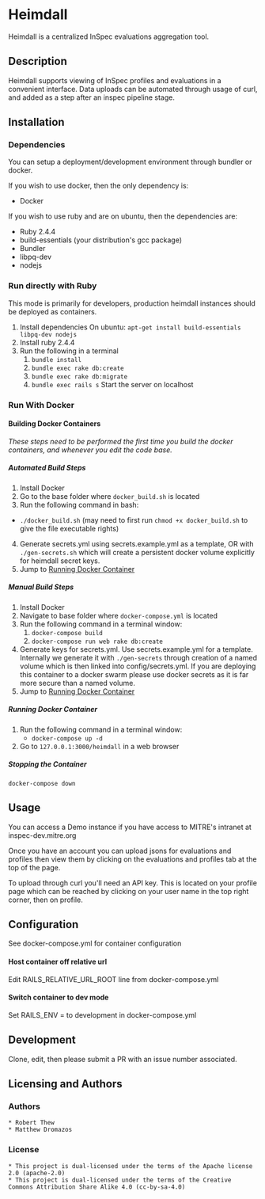 # Heimdall

Heimdall is a centralized InSpec evaluations aggregation tool. 

## Description
Heimdall supports viewing of InSpec profiles and evaluations in a convenient
interface.  Data uploads can be automated through usage of curl, and added as
a step after an inspec pipeline stage. 

## Installation 
### Dependencies
You can setup a deployment/development environment through bundler or docker.

If you wish to use docker, then the only dependency is:
  * Docker

If you wish to use ruby and are on ubuntu, then the dependencies are:
  * Ruby 2.4.4
  * build-essentials (your distribution's gcc package)
  * Bundler
  * libpq-dev 
  * nodejs

### Run directly with Ruby

This mode is primarily for developers, production heimdall instances should be
deployed as containers.
1. Install dependencies
	On ubuntu: `apt-get install build-essentials libpq-dev nodejs`
2. Install ruby 2.4.4
3. Run the following in a terminal
	1. `bundle install`
	2. `bundle exec rake db:create` 
	3. `bundle exec rake db:migrate`
	4. `bundle exec rails s` Start the server on localhost

### Run With Docker
#### Building Docker Containers
_These steps need to be performed the first time you build the docker
containers, and whenever you edit the code base._

##### Automated Build Steps
1. Install Docker
2. Go to the base folder where `docker_build.sh` is located
3. Run the following command in bash:
  * `./docker_build.sh` (may need to first run `chmod +x docker_build.sh` to 
  give the file executable rights)
4. Generate secrets.yml using secrets.example.yml as a template, OR with
	`./gen-secrets.sh` which will create a persistent docker volume explicitly
	for heimdall secret keys.
5. Jump to [Running Docker Container](#running-docker-container)

##### Manual Build Steps
1. Install Docker
2. Navigate to base folder where `docker-compose.yml` is located
3. Run the following command in a terminal window:
   1. `docker-compose build`  
   2. `docker-compose run web rake db:create`
4. Generate keys for secrets.yml. Use secrets.example.yml for a template.
	Internally we generate it with `./gen-secrets` through creation of a named
	volume which is then linked into config/secrets.yml. If you are deploying
	this container to a docker swarm please use docker secrets as it is far more
	secure than a named volume.
5. Jump to [Running Docker Container](#running-docker-container)

   
##### Running Docker Container
1. Run the following command in a terminal window:
   * `docker-compose up -d`
2. Go to `127.0.0.1:3000/heimdall` in a web browser

##### Stopping the Container
`docker-compose down`

## Usage

You can access a Demo instance if you have access to MITRE's intranet at
inspec-dev.mitre.org

Once you have an account you can upload jsons for evaluations and profiles
then view them by clicking on the evaluations and profiles tab at the top of
the page.

To upload through curl you'll need an API key. This is located on your profile
page which can be reached by clicking on your user name in the top right
corner, then on profile.

## Configuration

See docker-compose.yml for container configuration

#### Host container off relative url

Edit RAILS\_RELATIVE\_URL\_ROOT line from docker-compose.yml

#### Switch container to dev mode

Set RAILS\_ENV = to development in docker-compose.yml

## Development

Clone, edit, then please submit a PR with an issue number associated.

## Licensing and Authors

### Authors
	* Robert Thew 
	* Matthew Dromazos

### License
	* This project is dual-licensed under the terms of the Apache license 2.0 (apache-2.0)
	* This project is dual-licensed under the terms of the Creative Commons Attribution Share Alike 4.0 (cc-by-sa-4.0)
